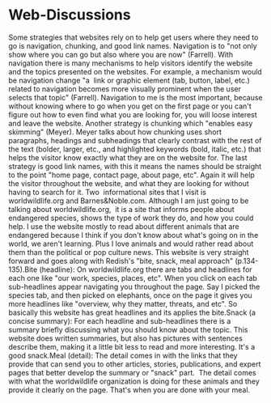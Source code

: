 # Web-Discussions
Some strategies that websites rely on to help get users where they need to go is navigation, chunking, and good link names. Navigation is to "not only show where you can go but also where you are now" (Farrell). With navigation there is many mechanisms to help visitors identify the website and the topics presented on the websites. For example, a mechanism would be navigation change "a  link or graphic element (tab, button, label, etc.) related to navigation becomes more visually prominent when the user selects that topic" (Farrell). Navigation to me is the most important, because without knowing where to go when you get on the first page or you can't figure out how to even find what you are looking for, you will loose interest and leave the website. Another strategy is chunking which "enables easy skimming" (Meyer). Meyer talks about how chunking uses short paragraphs, headings and subheadings that clearly contrast with the rest of the text (bolder, larger, etc., and highlighted keywords (bold, italic, etc.) that helps the visitor know exactly what they are on the website for. The last strategy is good link names, with this it means the names should be straight to the point "home page, contact page, about page, etc". Again it will help the visitor throughout the website, and what they are looking for without having to search for it. Two  informational sites that I visit is worldwildlife.org and Barnes&Noble.com. Although I am just going to be talking about worldwildlife.org,  it is a site that informs people about endangered species, shows the type of work they do, and how you could help. I use the website mostly to read about different animals that are endangered because I think if you don't know about what's going on in the world, we aren't learning. Plus I love animals and would rather read about them than the political or pop culture news. This website is very straight forward and goes along with Redish's "bite, snack, meal approach" (p.134-135).Bite (headline): On worldwildlife.org there are tabs and headlines for each one like "our work, species, places, etc". When you click on each tab sub-headlines appear navigating you throughout the page. Say I picked the species tab, and then picked on elephants, once on the page it gives you more headlines like "overview, why they matter, threats, and etc". So basically this website has great headlines and its applies the bite.Snack (a concise summary): For each headline and sub-headlines there is a summary briefly discussing what you should know about the topic. This website does written summaries, but also has pictures with sentences describe them, making it a little bit less to read and more interesting. It's a good snack.Meal (detail): The detail comes in with the links that they provide that can send you to other articles, stories, publications, and expert pages that better develop the summary or "snack" part.  The detail comes with what the worldwildlife organization is doing for these animals and they provide it clearly on the page. That's when you are done with your meal.
